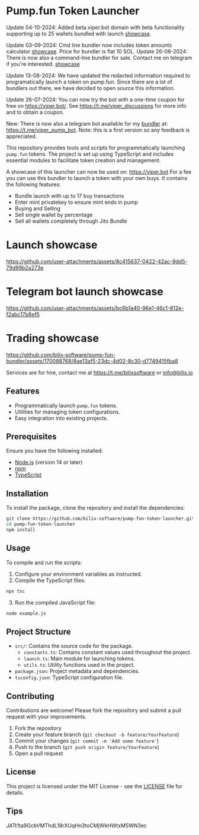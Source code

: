 
# Pump.fun Token Launcher
Update 04-10-2024: Added beta.viper.bot domain with beta functionality supporting up to 25 wallets bundled with launch [showcase](https://streamable.com/6dc5l7). 

Update 03-09-2024: Cmd line bundler now includes token amounts calculator [showcase](https://streamable.com/saj2ro). Price for bundler is flat 10 SOL.
Update 26-08-2024: There is now also a command-line bundler for sale. Contact me on telegram if you're interested. [showcase](https://streamable.com/46042a)

Update 13-08-2024: We have updated the redacted information required to programatically launch a token on pump.fun. Since there are a lot of bundlers out there, we have decided to open source this information.

Update 26-07-2024: You can now try the bot with a one-time coupon for free on https://viper.bot/. See https://t.me/viper_discussions for more info and to obtain a coupon.

New: There is now also a telegram bot available for my [bundler]([https://nodejs.org/](https://github.com/bilix-software/pump-fun-bundler)) at: https://t.me/viper_pump_bot.  Note: this is a first version so any feedback is appreciated.

This repository provides tools and scripts for programmatically launching `pump.fun` tokens. The project is set up using TypeScript and includes essential modules to facilitate token creation and management.

A showcase of this launcher can now be used on: https://viper.bot
For a fee you can use this bundler to launch a token with your own buys.
It contains the following features:
  - Bundle launch with up to 17 buy transactions
  - Enter mint privatekey to ensure mint ends in pump
  - Buying and Selling
  - Sell single wallet by percentage
  - Sell all wallets completely through Jito Bundle

# Launch showcase
https://github.com/user-attachments/assets/8c415637-0422-42ac-9dd5-79d99b2a273e

# Telegram bot launch showcase
https://github.com/user-attachments/assets/bc6b1a40-96e1-46c1-812e-f2abc17b8ef5

# Trading showcase
https://github.com/bilix-software/pump-fun-bundler/assets/170088768/8ae13af5-23dc-4d02-8c30-d7749415fba8

Services are for hire, contact me at https://t.me/bilixsoftware or info@bilix.io
## Features

- Programmatically launch `pump.fun` tokens.
- Utilities for managing token configurations.
- Easy integration into existing projects.

## Prerequisites

Ensure you have the following installed:

- [Node.js](https://nodejs.org/) (version 14 or later)
- [npm](https://www.npmjs.com/)
- [TypeScript](https://www.typescriptlang.org/)

## Installation

To install the package, clone the repository and install the dependencies:

```bash
git clone https://github.com/bilix-software/pump-fun-token-launcher.git
cd pump-fun-token-launcher
npm install
```

## Usage

To compile and run the scripts:

1. Configure your environment variables as instructed.
2. Compile the TypeScript files:

```bash
npx tsc
```

3. Run the compiled JavaScript file:

```bash
node example.js
```

## Project Structure

- `src/`: Contains the source code for the package.
    - `constants.ts`: Contains constant values used throughout the project.
    - `launch.ts`: Main module for launching tokens.
    - `utils.ts`: Utility functions used in the project.
- `package.json`: Project metadata and dependencies.
- `tsconfig.json`: TypeScript configuration file.

## Contributing

Contributions are welcome! Please fork the repository and submit a pull request with your improvements.

1. Fork the repository
2. Create your feature branch (`git checkout -b feature/YourFeature`)
3. Commit your changes (`git commit -m 'Add some feature'`)
4. Push to the branch (`git push origin feature/YourFeature`)
5. Open a pull request

## License

This project is licensed under the MIT License - see the [LICENSE](LICENSE) file for details.

## Tips
JATt1ta9GcbVMThdL18rXUqHn3toCMjWkHWtxM5WN3ec

